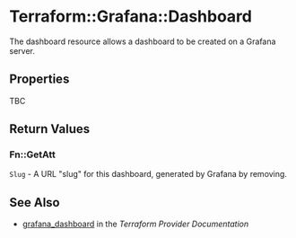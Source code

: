 # Terraform::Grafana::Dashboard

The dashboard resource allows a dashboard to be created on a Grafana server.

## Properties

TBC

## Return Values

### Fn::GetAtt

`Slug` - A URL "slug" for this dashboard, generated by Grafana by removing.

## See Also

* [grafana_dashboard](https://www.terraform.io/docs/providers/grafana/r/dashboard.html) in the _Terraform Provider Documentation_